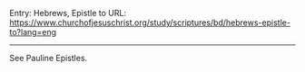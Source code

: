 Entry: Hebrews, Epistle to
URL: https://www.churchofjesuschrist.org/study/scriptures/bd/hebrews-epistle-to?lang=eng

---

See Pauline Epistles.
